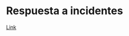 # Respuesta a incidentes
[Link](https://labs.vocareum.com/main/main.php?m=clabide&mode=s&asnid=754795&stepid=754796&hideNavBar=1)
